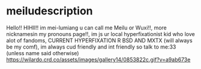 # meiludescription

Hello!! HIHII!! im mei-lumiang u can call me Meilu or Wuxi!!, more nicknamesin my pronouns page!!, im js ur local hyperfixationist kid who love alot of fandoms, CURRENT HYPERFIXATION R BSD AND MXTX (will always be my comf), im always cud friendly and int friendly so talk to me:33 (unless name said otherwise) https://wilardo.crd.co/assets/images/gallery14/0853822c.gif?v=a9ab673e
